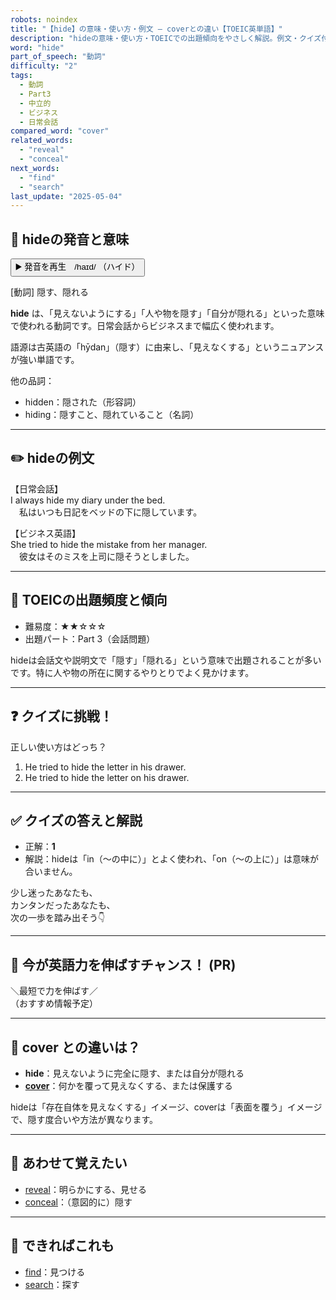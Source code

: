 ```yaml
---
robots: noindex
title: "【hide】の意味・使い方・例文 ― coverとの違い【TOEIC英単語】"
description: "hideの意味・使い方・TOEICでの出題傾向をやさしく解説。例文・クイズ付きでcoverとの違いもわかりやすく学べます。"
word: "hide"
part_of_speech: "動詞"
difficulty: "2"
tags:
  - 動詞
  - Part3
  - 中立的
  - ビジネス
  - 日常会話
compared_word: "cover"
related_words:
  - "reveal"
  - "conceal"
next_words:
  - "find"
  - "search"
last_update: "2025-05-04"
---
```


## 🔰 hideの発音と意味

<button class="play-audio" onclick="playTTS('hide')">
  <span class="play-audio-main">
    ▶️ 発音を再生　/haɪd/
  </span>
  <span class="play-audio-sub">
    （ハイド）
  </span>
</button>

[動詞] 隠す、隠れる

**hide** は、「見えないようにする」「人や物を隠す」「自分が隠れる」といった意味で使われる動詞です。日常会話からビジネスまで幅広く使われます。

語源は古英語の「hȳdan」（隠す）に由来し、「見えなくする」というニュアンスが強い単語です。

他の品詞：  
- hidden：隠された（形容詞）
- hiding：隠すこと、隠れていること（名詞）

---

## ✏️ hideの例文

【日常会話】  
I always hide my diary under the bed.  
　私はいつも日記をベッドの下に隠しています。

【ビジネス英語】  
She tried to hide the mistake from her manager.  
　彼女はそのミスを上司に隠そうとしました。

---

## 🎯 TOEICの出題頻度と傾向

- 難易度：★★☆☆☆
- 出題パート：Part 3（会話問題）

hideは会話文や説明文で「隠す」「隠れる」という意味で出題されることが多いです。特に人や物の所在に関するやりとりでよく見かけます。

---

## ❓ クイズに挑戦！

正しい使い方はどっち？

1. He tried to hide the letter in his drawer.  
2. He tried to hide the letter on his drawer.

---

## ✅ クイズの答えと解説

- 正解：**1**
- 解説：hideは「in（〜の中に）」とよく使われ、「on（〜の上に）」は意味が合いません。

少し迷ったあなたも、  
カンタンだったあなたも、  
次の一歩を踏み出そう👇️

---

## 🚀 今が英語力を伸ばすチャンス！ (PR)

<div class="info-center">
＼最短で力を伸ばす／<br>  
（おすすめ情報予定）
</div>

---

## 🤔  cover との違いは？

- **hide**：見えないように完全に隠す、または自分が隠れる
- **[cover](/word/cover)**：何かを覆って見えなくする、または保護する

hideは「存在自体を見えなくする」イメージ、coverは「表面を覆う」イメージで、隠す度合いや方法が異なります。

---

## 🧩 あわせて覚えたい

- [reveal](/word/reveal)：明らかにする、見せる
- [conceal](/word/conceal)：（意図的に）隠す

---

## 📖 できればこれも

- [find](/word/find)：見つける
- [search](/word/search)：探す

<!-- cvid: aid20_bid01 -->
